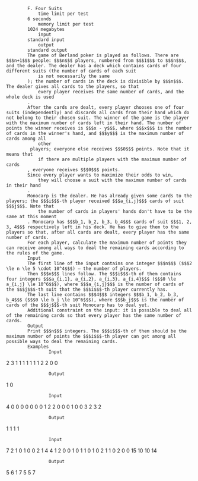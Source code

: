 			F. Four Suits
				time limit per test
			6 seconds
				memory limit per test
			1024 megabytes
				input
			standard input
				output
			standard output
			The game of Berland poker is played as follows. There are $$$n+1$$$ people: $$$n$$$ players, numbered from $$$1$$$ to $$$n$$$, and the dealer. The dealer has a deck which contains cards of four different suits (the number of cards of each suit 
				is not necessarily the same
			); the number of cards in the deck is divisible by $$$n$$$. The dealer gives all cards to the players, so that 
				every player receives the same number of cards, and the whole deck is used
			.
			After the cards are dealt, every player chooses one of four suits (independently) and discards all cards from their hand which do not belong to their chosen suit. The winner of the game is the player with the maximum number of cards left in their hand. The number of points the winner receives is $$$x - y$$$, where $$$x$$$ is the number of cards in the winner's hand, and $$$y$$$ is the maximum number of cards among all 
				other
			 players; everyone else receives $$$0$$$ points. Note that it means that 
				if there are multiple players with the maximum number of cards
			, everyone receives $$$0$$$ points.
			Since every player wants to maximize their odds to win, 
				they will choose a suit with the maximum number of cards in their hand
			.
			Monocarp is the dealer. He has already given some cards to the players; the $$$i$$$-th player received $$$a_{i,j}$$$ cards of suit $$$j$$$. Note that 
				the number of cards in players' hands don't have to be the same at this moment
			. Monocarp has $$$b_1, b_2, b_3, b_4$$$ cards of suit $$$1, 2, 3, 4$$$ respectively left in his deck. He has to give them to the players so that, after all cards are dealt, every player has the same number of cards.
			For each player, calculate the maximum number of points they can receive among all ways to deal the remaining cards according to the rules of the game.
			Input
			The first line of the input contains one integer $$$n$$$ ($$$2 \le n \le 5 \cdot 10^4$$$) — the number of players.
			Then $$$n$$$ lines follow. The $$$i$$$-th of them contains four integers $$$a_{i,1}, a_{i,2}, a_{i,3}, a_{i,4}$$$ ($$$0 \le a_{i,j} \le 10^6$$$), where $$$a_{i,j}$$$ is the number of cards of the $$$j$$$-th suit that the $$$i$$$-th player currently has.
			The last line contains $$$4$$$ integers $$$b_1, b_2, b_3, b_4$$$ ($$$0 \le b_j \le 10^6$$$), where $$$b_j$$$ is the number of cards of the $$$j$$$-th suit Monocarp has to deal yet.
			Additional constraint on the input: it is possible to deal all of the remaining cards so that every player has the same number of cards.
			Output
			Print $$$n$$$ integers. The $$$i$$$-th of them should be the maximum number of points the $$$i$$$-th player can get among all possible ways to deal the remaining cards.
			Examples
					Input
					
2
3 1 1 1
1 1 1 1
2 2 0 0

					Output
					
1 0 

					Input
					
4
0 0 0 0
0 0 0 1
2 2 0 0
0 1 0 0
3 2 3 2

					Output
					
1 1 1 1 

					Input
					
7
2 1 0 1
0 0 2 1
4 4 1 2
0 0 1 0
1 1 0 1
0 2 1 1
0 2 0 0
15 10 10 14

					Output
					
5 6 1 7 5 5 7 

